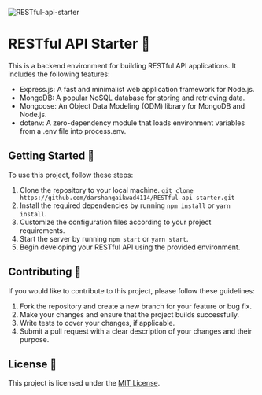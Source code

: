 ![RESTful-api-starter](https://socialify.git.ci/darshangaikwad4114/RESTful-api-starter/image?font=Inter&language=1&logo=https%3A%2F%2Fencrypted-tbn0.gstatic.com%2Fimages%3Fq%3Dtbn%3AANd9GcQIRAalG1Rgi1AcirqQWXWATPZiBzYbL-YHqg%26usqp%3DCAU&name=1&pattern=Solid&theme=Light)

# RESTful API Starter :rocket:

This is a backend environment for building RESTful API applications. It includes the following features:

- Express.js: A fast and minimalist web application framework for Node.js.
- MongoDB: A popular NoSQL database for storing and retrieving data.
- Mongoose: An Object Data Modeling (ODM) library for MongoDB and Node.js.
- dotenv: A zero-dependency module that loads environment variables from a .env file into process.env.

## Getting Started :rocket:

To use this project, follow these steps:

1. Clone the repository to your local machine.
    `git clone https://github.com/darshangaikwad4114/RESTful-api-starter.git`
2. Install the required dependencies by running `npm install` or `yarn install`.
3. Customize the configuration files according to your project requirements.
4. Start the server by running `npm start` or `yarn start`.
5. Begin developing your RESTful API using the provided environment.

## Contributing :raised_hands:

If you would like to contribute to this project, please follow these guidelines:

1. Fork the repository and create a new branch for your feature or bug fix.
2. Make your changes and ensure that the project builds successfully.
3. Write tests to cover your changes, if applicable.
4. Submit a pull request with a clear description of your changes and their purpose.

## License :page_with_curl:

This project is licensed under the [MIT License](LICENSE).
